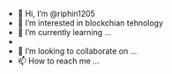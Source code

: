 - 👋 Hi, I’m @riphin1205
- 👀 I’m interested in blockchian tehnology 
- 🌱 I’m currently learning ...
- 
- 💞️ I’m looking to collaborate on ...
- 📫 How to reach me ...

<!---
riphin1205/riphin1205 is a ✨ special ✨ repository because its `README.md` (this file) appears on your GitHub profile.
You can click the Preview link to take a look at your changes.
--->
